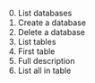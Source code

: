 0. List databases
1. Create a database
2. Delete a database
3. List tables
4. First table
5. Full description
6. List all in table
